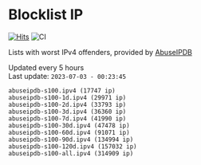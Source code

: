 # Blocklist IP

[![Hits](https://hits.seeyoufarm.com/api/count/incr/badge.svg?url=https%3A%2F%2Fgithub.com%2Fborestad%2Fblocklist-ip%2F&count_bg=%2379C83D&title_bg=%23555555&icon=&icon_color=%23E7E7E7&title=hits&edge_flat=false)](https://hits.seeyoufarm.com)  ![CI](https://img.shields.io/github/workflow/status/borestad/blocklist-ip/CI?style=flat-square)

Lists with worst IPv4 offenders, provided by [AbuseIPDB](https://www.abuseipdb.com/)

<!-- FOOTER-PLACEHOLDER -->
Updated every 5 hours<br>
Last update: `2023-07-03 - 00:23:45`
```
abuseipdb-s100.ipv4 (17747 ip)
abuseipdb-s100-1d.ipv4 (29971 ip)
abuseipdb-s100-2d.ipv4 (33793 ip)
abuseipdb-s100-3d.ipv4 (36360 ip)
abuseipdb-s100-7d.ipv4 (41990 ip)
abuseipdb-s100-30d.ipv4 (47478 ip)
abuseipdb-s100-60d.ipv4 (91071 ip)
abuseipdb-s100-90d.ipv4 (134994 ip)
abuseipdb-s100-120d.ipv4 (157032 ip)
abuseipdb-s100-all.ipv4 (314909 ip)
```
